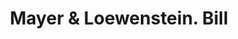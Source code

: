 ---
doi: 10.7916/D8MG91QP
date_other: '1880'
date_other_textual: 1880-1889
form: printed ephemera
genre:
- Invoices
name:
- Mayer & Loewenstein
object_in_context_url: https://biggert.cul.columbia.edu/items/view/ave_biggert_01664
subject_hierarchical_geographic:
- New York, New York, United States
subject_name:
- Mayer & Loewenstein
title: Mayer & Loewenstein. Bill
sort_title: Mayer & Loewenstein. Bill
call_number: ave_biggert_01664
coordinates:
- 40.71277777777778,-74.00583333333333
pid: ave_biggert_01664
identifiers: ave_biggert_01664
canvas_id: ldpd:396923
permalink: "/items/ave_biggert_01664/"
layout: iiif-image-page
---